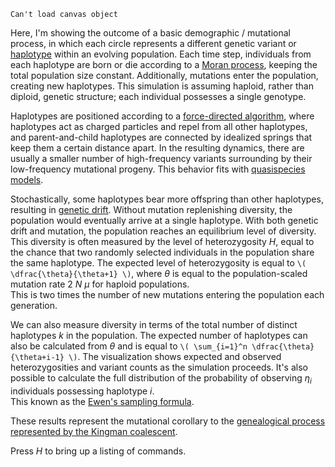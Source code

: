 <script src="processing.min.js"></script>
<canvas datasrc="haplotypes.pjs" width="600" height="450">`Can't load canvas object`</canvas>

Here, I'm showing the outcome of a basic demographic / mutational process, in which each circle represents a different genetic variant or [haplotype](http://en.wikipedia.org/wiki/Haplotype) within an evolving population.
Each time step, individuals from each haplotype are born or die according to a [Moran process](http://en.wikipedia.org/wiki/Moran_process), keeping the total population size constant.
Additionally, mutations enter the population, creating new haplotypes. This simulation is assuming haploid, rather than diploid, genetic structure; each individual possesses a single genotype.
		
Haplotypes are positioned according to a [force-directed algorithm](http://en.wikipedia.org/wiki/Force-directed_graph_drawing), where haplotypes act as charged particles and repel from all other haplotypes, and parent-and-child haplotypes are connected by idealized springs that keep them a certain distance apart.
In the resulting dynamics, there are usually a smaller number of high-frequency variants surrounding by their low-frequency mutational progeny. This behavior fits with [quasispecies models](http://en.wikipedia.org/wiki/Viral_quasispecies).
	
Stochastically, some haplotypes bear more offspring than other haplotypes, resulting in [genetic drift](http://en.wikipedia.org/wiki/Genetic_drift). 
Without mutation replenishing diversity, the population would eventually arrive at a single haplotype. 
With both genetic drift and mutation, the population reaches an equilibrium level of diversity. 
This diversity is often measured by the level of heterozygosity <i>H</i>, equal to the chance that two randomly selected individuals in the population share the same haplotype. 
The expected level of heterozygosity is equal to `\( \dfrac{\theta}{\theta+1} \)`, where <i>&theta;</i> is equal to the population-scaled mutation rate 2 <i>N &mu;</i> for haploid populations.  
This is two times the number of new mutations entering the population each generation.  
		
We can also measure diversity in terms of the total number of distinct haplotypes <i>k</i> in the population. 
The expected number of haplotypes can also be calculated from <i>&theta;</i> and is equal to `\( \sum_{i=1}^n \dfrac{\theta}{\theta+i-1} \)`. 
The visualization shows expected and observed heterozygosities and variant counts as the simulation proceeds. 
It's also possible to calculate the full distribution of the probability of observing <i>&eta;<sub>i</sub></i> individuals possessing haplotype <i>i</i>.  
This known as the [Ewen's sampling formula](http://en.wikipedia.org/wiki/Ewens's_sampling_formula).
		
These results represent the mutational corollary to the [genealogical process represented by the Kingman coalescent](/projects/coaltrace/).
		
Press <em>H</em> to bring up a listing of commands. 
